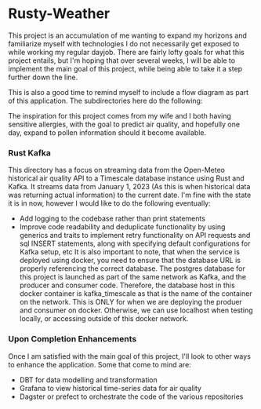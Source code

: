 # Rusty-Weather

This project is an accumulation of me wanting to expand my horizons and
familiarize myself with technologies I do not necessarily get exposed to while
working my regular dayjob. There are fairly lofty goals for what this project
entails, but I'm hoping that over several weeks, I will be able to implement the
main goal of this project, while being able to take it a step further down the
line.

This is also a good time to remind myself to include a flow diagram as part of
this application. The subdirectories here do the following:

The inspiration for this project comes from my wife and I both having sensitive
allergies, with the goal to predict air quality, and hopefully one day, expand
to pollen information should it become available.

### Rust Kafka
This directory has a focus on streaming data from the Open-Meteo historical air
quality API to a Timescale database instance using Rust and Kafka. It streams
data from January 1, 2023 (As this is when historical data was returning actual
information) to the current date. I'm fine with the state it is in now, however
I would like to do the following eventually:
- Add logging to the codebase rather than print statements
- Improve code readability and deduplicate functionality by using generics and
  traits to implement retry functionality on API requests and sql INSERT
  statements, along with specifying default configurations for Kafka setup, etc
It is also important to note, that when the service is deployed using docker,
you need to ensure that the database URL is properly referencing the correct
database. The postgres database for this project is launched as part of the same
network as Kafka, and the producer and consumer code. Therefore, the database
host in this docker container is kafka_timescale as that is the name of the
container on the network. This is ONLY for when we are deploying the produer and
consumer on docker. Otherwise, we can use localhost when testing locally, or
accessing outside of this docker network.

### Upon Completion Enhancements
Once I am satisfied with the main goal of this project, I'll look to other ways
to enhance the application. Some that come to mind are:
- DBT for data modelling and transformation
- Grafana to view historical time-series data for air quality
- Dagster or prefect to orchestrate the code of the various repositories
